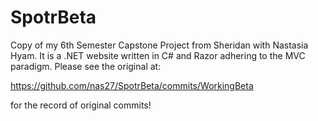 # SpotrBeta
Copy of my 6th Semester Capstone Project from Sheridan with Nastasia Hyam. 
It is a .NET website written in C# and Razor adhering to the MVC paradigm. 
Please see the original at:


https://github.com/nas27/SpotrBeta/commits/WorkingBeta


for the record of original commits!
